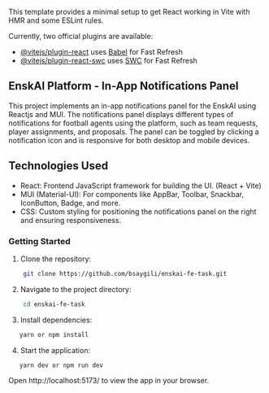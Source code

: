 This template provides a minimal setup to get React working in Vite with HMR and some ESLint rules.

Currently, two official plugins are available:

- [@vitejs/plugin-react](https://github.com/vitejs/vite-plugin-react/blob/main/packages/plugin-react/README.md) uses [Babel](https://babeljs.io/) for Fast Refresh
- [@vitejs/plugin-react-swc](https://github.com/vitejs/vite-plugin-react-swc) uses [SWC](https://swc.rs/) for Fast Refresh

## EnskAI Platform - In-App Notifications Panel
This project implements an in-app notifications panel for the EnskAI using Reactjs and MUI. The notifications panel displays different types of notifications for football agents using the platform, such as team requests, player assignments, and proposals. The panel can be toggled by clicking a notification icon and is responsive for both desktop and mobile devices.


## Technologies Used
- React: Frontend JavaScript framework for building the UI. (React + Vite)
- MUI (Material-UI): For components like AppBar, Toolbar, Snackbar, IconButton, Badge, and more.
- CSS: Custom styling for positioning the notifications panel on the right and ensuring responsiveness.


### Getting Started
 1. Clone the repository:

```bash
    git clone https://github.com/bsaygili/enskai-fe-task.git
```

2. Navigate to the project directory:
    
```bash
    cd enskai-fe-task
```

3. Install dependencies:

```bash
   yarn or npm install
```

4. Start the application:

```bash
   yarn dev or npm run dev
```

Open http://localhost:5173/ to view the app in your browser.
